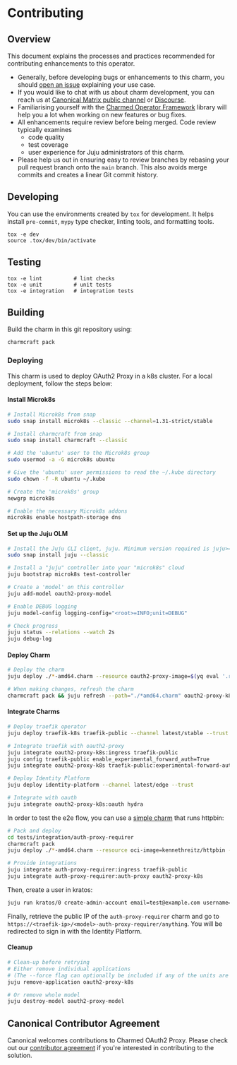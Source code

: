 # Contributing

## Overview

This document explains the processes and practices recommended for contributing
enhancements to this operator.

- Generally, before developing bugs or enhancements to this charm, you
  should [open an issue](https://github.com/canonical/oauth2-proxy-k8s-operator/issues)
  explaining your use case.
- If you would like to chat with us about charm development, you can reach us
  at [Canonical Matrix public channel](https://matrix.to/#/#charmhub-charmdev:ubuntu.com)
  or [Discourse](https://discourse.charmhub.io/).
- Familiarising yourself with the [Charmed Operator Framework](https://juju.is/docs/sdk) library
  will help you a lot when working on new features or bug fixes.
- All enhancements require review before being merged. Code review typically
  examines
  - code quality
  - test coverage
  - user experience for Juju administrators of this charm.
- Please help us out in ensuring easy to review branches by rebasing your pull
  request branch onto the `main` branch. This also avoids merge commits and
  creates a linear Git commit history.

## Developing

You can use the environments created by `tox` for development. It helps
install `pre-commit`, `mypy` type checker, linting tools, and formatting tools.

```shell
tox -e dev
source .tox/dev/bin/activate
```

## Testing

```shell
tox -e lint          # lint checks
tox -e unit          # unit tests
tox -e integration   # integration tests
```

## Building

Build the charm in this git repository using:

```bash
charmcraft pack
```

### Deploying

This charm is used to deploy OAuth2 Proxy in a k8s cluster. For a local
deployment, follow the steps below:

#### Install Microk8s

```bash
# Install Microk8s from snap
sudo snap install microk8s --classic --channel=1.31-strict/stable

# Install charmcraft from snap
sudo snap install charmcraft --classic

# Add the 'ubuntu' user to the Microk8s group
sudo usermod -a -G microk8s ubuntu

# Give the 'ubuntu' user permissions to read the ~/.kube directory
sudo chown -f -R ubuntu ~/.kube

# Create the 'microk8s' group
newgrp microk8s

# Enable the necessary Microk8s addons
microk8s enable hostpath-storage dns
```

#### Set up the Juju OLM

```bash
# Install the Juju CLI client, juju. Minimum version required is juju>=3.1.
sudo snap install juju --classic

# Install a "juju" controller into your "microk8s" cloud
juju bootstrap microk8s test-controller

# Create a 'model' on this controller
juju add-model oauth2-proxy-model

# Enable DEBUG logging
juju model-config logging-config="<root>=INFO;unit=DEBUG"

# Check progress
juju status --relations --watch 2s
juju debug-log
```

#### Deploy Charm

```bash
# Deploy the charm
juju deploy ./*-amd64.charm --resource oauth2-proxy-image=$(yq eval '.resources.oauth2-proxy-image.upstream-source' charmcraft.yaml) --trust

# When making changes, refresh the charm
charmcraft pack && juju refresh --path="./*amd64.charm" oauth2-proxy-k8s --force-units oauth2-proxy-image=$(yq eval '.resources.oauth2-proxy-image.upstream-source' charmcraft.yaml) --trust
```

#### Integrate Charms

```bash
# Deploy traefik operator
juju deploy traefik-k8s traefik-public --channel latest/stable --trust

# Integrate traefik with oauth2-proxy
juju integrate oauth2-proxy-k8s:ingress traefik-public
juju config traefik-public enable_experimental_forward_auth=True
juju integrate oauth2-proxy-k8s traefik-public:experimental-forward-auth

# Deploy Identity Platform
juju deploy identity-platform --channel latest/edge --trust

# Integrate with oauth
juju integrate oauth2-proxy-k8s:oauth hydra
```

In order to test the e2e flow, you can use a [simple charm](https://github.com/canonical/oauth2-proxy-k8s-operator/blob/main/tests/integration/auth-proxy-requirer)
that runs httpbin:

```bash
# Pack and deploy
cd tests/integration/auth-proxy-requirer
charmcraft pack
juju deploy ./*-amd64.charm --resource oci-image=kennethreitz/httpbin --trust

# Provide integrations
juju integrate auth-proxy-requirer:ingress traefik-public
juju integrate auth-proxy-requirer:auth-proxy oauth2-proxy-k8s
```

Then, create a user in kratos:

```bash
juju run kratos/0 create-admin-account email=test@example.com username=test
```

Finally, retrieve the public IP of the `auth-proxy-requirer` charm
and go to `https://<traefik-ip>/<model>-auth-proxy-requirer/anything`.
You will be redirected to sign in with the Identity Platform.

#### Cleanup

```bash
# Clean-up before retrying
# Either remove individual applications
# (The --force flag can optionally be included if any of the units are in error state)
juju remove-application oauth2-proxy-k8s

# Or remove whole model
juju destroy-model oauth2-proxy-model
```

## Canonical Contributor Agreement

Canonical welcomes contributions to Charmed OAuth2 Proxy. Please check out
our [contributor agreement](https://ubuntu.com/legal/contributors) if you're
interested in contributing to the solution.
